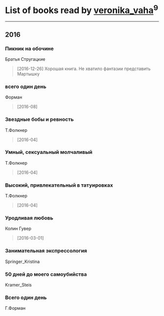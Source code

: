 # List of books read by [veronika_vaha](http://vk.com/id87639392)<sup>9</sup>
---

## 2016

### Пикник на обочине
Братья Стругацкие
> [2016-12-26] Хорошая книга. Не хватило фантазии представить Мартышку


### всего один день
Форман
> [2016-08] 


### Звездные бобы и ревность
Т.Фолкнер
> [2016-04] 


### Умный, сексуальный молчаливый
Т.Фолкнер
> [2016-04] 


### Высокий, привлекательный в татуировках
Т.Фолкнер
> [2016-04] 


### Уродливая любовь
Колин Гувер
> [2016-03-01] 


### Занимательная экспрессология
Springer_Kristina


### 50 дней до моего самоубийства
Kramer_Steis


### Всего один день
Г.Форман



